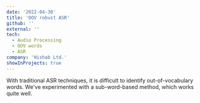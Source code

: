 ```yaml
---
date: '2022-04-30'
title: 'OOV robust ASR'
github: ''
external: ''
tech:
  - Audio Processing
  - OOV words
  - ASR
company: 'Hishab Ltd.'
showInProjects: true
---
```


With traditional ASR techniques, it is difficult to identify out-of-vocabulary words. We've experimented with a sub-word-based method, which works quite well.
